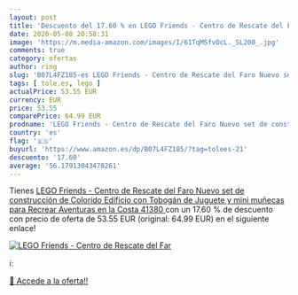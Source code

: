 ```yaml
---
layout: post
title: 'Descuento del 17.60 % en LEGO Friends - Centro de Rescate del Far'
date: 2020-05-08 20:58:31
image: 'https://m.media-amazon.com/images/I/61TqMSfvOcL._SL200_.jpg'
comments: true
category: ofertas
author: ring
slug: 'B07L4FZ185-es LEGO Friends - Centro de Rescate del Faro Nuevo set de...'
tags: [ tole.es, lego ]
actualPrice: 53.55 EUR
currency: EUR
price: 53.55
comparePrice: 64.99 EUR
prodname: 'LEGO Friends - Centro de Rescate del Faro Nuevo set de construcción de Colorido Edificio con Tobogán de Juguete y mini muñecas para Recrear Aventuras en la Costa  41380 '
country: 'es'
flag: '🇪🇸'
buyurl: 'https://www.amazon.es/dp/B07L4FZ185/?tag=tolees-21'
descuento: '17.60'
average: '56.17913043478261'
---
```


Tienes [LEGO Friends - Centro de Rescate del Faro Nuevo set de construcción de Colorido Edificio con Tobogán de Juguete y mini muñecas para Recrear Aventuras en la Costa  41380 ](https://www.amazon.es/dp/B07L4FZ185/?tag=tolees-21) con un 17.60 % de descuento con precio de oferta de 53.55 EUR (original: 64.99 EUR) en el siguiente enlace!

[![LEGO Friends - Centro de Rescate del Far](https://m.media-amazon.com/images/I/61TqMSfvOcL._SL200_.jpg)](https://www.amazon.es/dp/B07L4FZ185/?tag=tolees-21)

ℹ️:


[🛒 Accede a la oferta!!](https://www.amazon.es/dp/B07L4FZ185/?tag=tolees-21)

